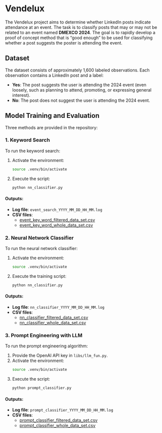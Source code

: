 # Vendelux

The Vendelux project aims to determine whether LinkedIn posts indicate attendance at an event. The task is to classify posts that may or may not be related to an event named **DMEXCO 2024**. The goal is to rapidly develop a proof of concept method that is “good enough” to be used for classifying whether a post suggests the poster is attending the event.

## Dataset

The dataset consists of approximately 1,600 labeled observations. Each observation contains a LinkedIn post and a label:

- **Yes**: The post suggests the user is attending the 2024 event (even loosely, such as planning to attend, promoting, or expressing general interest).
- **No**: The post does not suggest the user is attending the 2024 event.

## Model Training and Evaluation

Three methods are provided in the repository:

### 1. Keyword Search

To run the keyword search:

1. Activate the environment:
    ```sh
    source .venv/bin/activate
    ```
2. Execute the script:
    ```sh
    python nn_classifier.py
    ```

#### Outputs:

- **Log file**: `event_search_YYYY_MM_DD_HH_MM.log`
- **CSV files**:
  - [event_key_word_filtered_data_set.csv](http://_vscodecontentref_/0)
  - [event_key_word_whole_data_set.csv](http://_vscodecontentref_/1)

### 2. Neural Network Classifier

To run the neural network classifier:

1. Activate the environment:
    ```sh
    source .venv/bin/activate
    ```
2. Execute the training script:
    ```sh
    python nn_classifier.py
    ```

#### Outputs:

- **Log file**: `nn_classifier_YYYY_MM_DD_HH_MM.log`
- **CSV files**:
  - [nn_classifier_filtered_data_set.csv](http://_vscodecontentref_/2)
  - [nn_classifier_whole_data_set.csv](http://_vscodecontentref_/3)

### 3. Prompt Engineering with LLM

To run the prompt engineering algorithm:

1. Provide the OpenAI API key in `libs/llm_fun.py`.
2. Activate the environment:
    ```sh
    source .venv/bin/activate
    ```
3. Execute the script:
    ```sh
    python prompt_classifier.py
    ```

#### Outputs:

- **Log file**: `prompt_classifier_YYYY_MM_DD_HH_MM.log`
- **CSV files**:
  - [prompt_classifier_filtered_data_set.csv](http://_vscodecontentref_/4)
  - [prompt_classifier_whole_data_set.csv](http://_vscodecontentref_/5)
